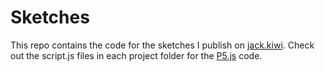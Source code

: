 # Sketches

This repo contains the code for the sketches I publish on [jack.kiwi](https://jack.kiwi). Check out the script.js files in each project folder for the [P5.js](https://p5js.org) code.
